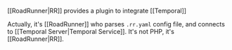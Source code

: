 [[RoadRunner|RR]] provides a plugin to integrate [[Temporal]]

Actually, it's [[RoadRunner]] who parses `.rr.yaml` config file, and connects to [[Temporal Server|Temporal Service]]. It's not PHP, it's [[RoadRunner|RR]].
